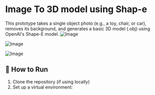 # Image To 3D model using Shap-e
This prototype takes a single object photo (e.g., a toy, chair, or car), removes its background, and generates a basic 3D model (.obj) using OpenAI's Shape-E model.
![Image](https://github.com/user-attachments/assets/d56c345a-be71-4304-81fa-546e963831e8)

![Image](https://github.com/user-attachments/assets/de8f76ab-2c50-4936-8621-650b1e1cfc37)

![Image](https://github.com/user-attachments/assets/852c2b43-0dab-48dd-9741-a114dd72fbda)


## 🚀 How to Run

1. Clone the repository (if using locally)
2. Set up a virtual environment:
